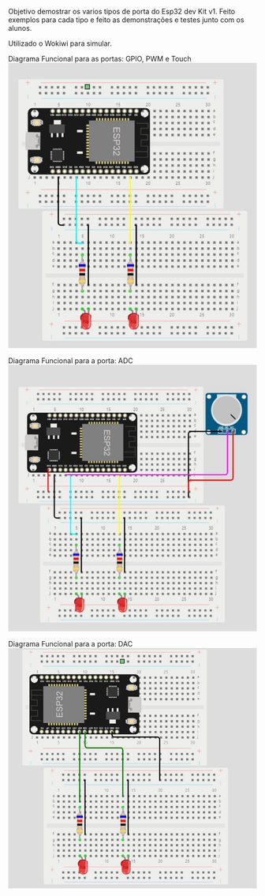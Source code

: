 Objetivo demostrar os varios tipos de porta do Esp32 dev Kit v1.
Feito exemplos para cada tipo e feito as demonstrações e testes junto com os alunos.

Utilizado o Wokiwi para simular.

Diagrama Funcional para as portas: GPIO, PWM e Touch
![Diagrama funcional do circuito](https://github.com/hzucao/aulaPinos/blob/main/funcional1.JPG)

Diagrama Funcional para a porta: ADC
![Diagrama funcional do circuito](https://github.com/hzucao/aulaPinos/blob/main/funcional2.JPG)

Diagrama Funcional para a porta: DAC
![Diagrama funcional do circuito](https://github.com/hzucao/aulaPinos/blob/main/funcional3.JPG)